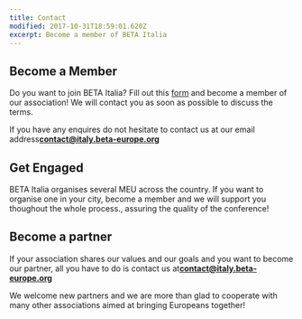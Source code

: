 ```yaml
---
title: Contact
modified: 2017-10-31T18:59:01.620Z
excerpt: Become a member of BETA Italia
---
```

## Become a Member

Do you want to join BETA Italia? Fill out this [form](https://docs.google.com/forms/d/1-_dcYP7MLFtXu9f2e0LXj1pdAtZzENQggnWfMe6RkJU/prefill) and become a member of our association! We will contact you as soon as possible to discuss the terms.

If you have any enquires do not hesitate to contact us at our email address**contact@italy.beta-europe.org**

## Get Engaged

BETA Italia organises several MEU across the country. If you want to organise one in your city, become a member and we will support you thoughout the whole process., assuring the quality of the conference!

## Become a partner

If your association shares our values and our goals and you want to become our partner, all you have to do is contact us at**contact@italy.beta-europe.org**

We welcome new partners and we are more than glad to cooperate with many other associations aimed at bringing Europeans together!

<!--EndFragment-->
